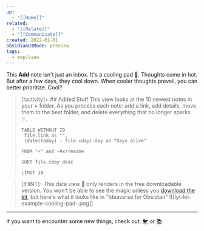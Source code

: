 ```yaml
---
up:
  - "[[Home]]"
related:
  - "[[Relate]]"
  - "[[Communicate]]"
created: 2022-01-01
obsidianUIMode: preview
tags:
  - map/view
---
```

This **Add** note isn't just an inbox. It's a cooling pad 🧊.
Thoughts come in hot. But after a few days, they cool down.
When cooler thoughts prevail, you can better prioritize. Cool? 

> [!activity]+ ## Added Stuff
> This view looks at the 10 newest notes in your **+** folder. As you process each note: add a link, add details, move them to the best folder,  and delete everything that no longer sparks ✨. 
> 
> ``` dataview
> TABLE WITHOUT ID
>  file.link as "",
>  (date(today) - file.cday).day as "Days alive"
> 
> FROM "+" and -#x/readme 
> 
> SORT file.cday desc
> 
> LIMIT 10
> ```

> [!HINT]- This data view 🔬 only renders in the free downloadable version.
> You won't be able to see the magic unless you [download the kit](https://www.linkingyourthinking.com/download-lyt-kit), but here's what it looks like in "Ideaverse for Obsidian"
> ![[lyt-kit-example-cooling-pad-.png]]

---

If you want to encounter some new things, check out: [🐦](https://www.twitter.com) or [📚](https://readwise.io/lyt/)          